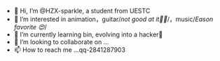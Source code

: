 - 👋 Hi, I’m @HZX-sparkle, a student from UESTC
- 👀 I’m interested in animation，guitar/*not good at it😶‍🌫️*/，music/*Eason favorite 😍*/
- 🌱 I’m currently learning bin, evolving into a hacker🤣
- 💞️ I’m looking to collaborate on ...
- 📫 How to reach me ...qq-2841287903

<!---
HZX-sparkle/HZX-sparkle is a ✨ special ✨ repository because its `README.md` (this file) appears on your GitHub profile.
You can click the Preview link to take a look at your changes.
--->
